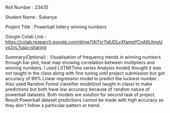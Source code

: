 Roll Number       :   23435

Student Name      :   Sukanya

Project Title     :   Powerball lottery winning numbers

Google Colab Link :   https://colab.research.google.com/drive/14j7vr7jdUDLyXfampYCxA9UImsUvx2vL?usp=sharing

Summary(Optional) :  Visualisation of frequency trends in winning numbers through bar plot, heat map showing correlation between multipliers and winning numbers.
I used LSTM(Time series Analysis model) thought it was not taught in the class along with fine tuning until project submission but got accuracy of 99%
Linear regression model to predict the luckiest number .
Also used Random Forest classifier model(not taught in class) to make predictions but both have low accuracy because of random nature of powerball datasets. 
Both models are solution for second task of project.
Result:Powerball dataset predictions cannot be made with high accuracy as they don't follow a particular pattern or trend.
